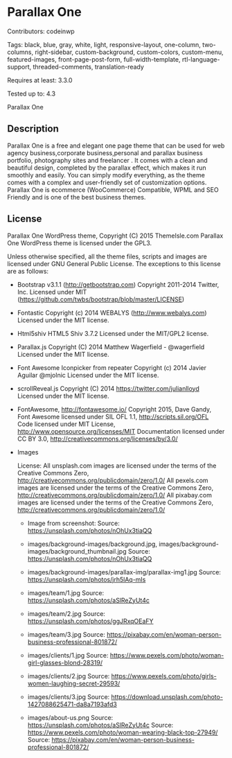 # Parallax One

Contributors:           codeinwp

Tags:				black, blue, gray, white, light, responsive-layout, one-column, two-columns, right-sidebar, custom-background, custom-colors, custom-menu, featured-images, front-page-post-form, full-width-template, rtl-language-support, threaded-comments, translation-ready

Requires at least:	3.3.0

Tested up to:		4.3

Parallax One

## Description

Parallax One is a free and elegant one page theme that can be used for web agency business,corporate business,personal and parallax business portfolio, photography sites and freelancer . It comes with a clean and beautiful design, completed by the parallax effect, which makes it run smoothly and easily. You can simply modify everything, as the theme comes with a complex and user-friendly set of customization options. Parallax One is ecommerce (WooCommerce) Compatible, WPML and SEO Friendly and is one of the best business themes.

## License #

Parallax One WordPress theme, Copyright (C) 2015 ThemeIsle.com
Parallax One WordPress theme is licensed under the GPL3.

Unless otherwise specified, all the theme files, scripts and images are licensed under GNU General Public License.
The exceptions to this license are as follows:

* Bootstrap v3.1.1 (http://getbootstrap.com)
    Copyright 2011-2014 Twitter, Inc.
    Licensed under MIT (https://github.com/twbs/bootstrap/blob/master/LICENSE)

* Fontastic
    Copyright (c) 2014 WEBALYS (http://www.webalys.com)
    Licensed under the MIT license.

* Html5shiv
	HTML5 Shiv 3.7.2
	Licensed under the MIT/GPL2 license.
	
* Parallax.js
 	Copyright (C) 2014 Matthew Wagerfield - @wagerfield
    Licensed under the MIT license.
	
* Font Awesome Iconpicker from repeater
    Copyright (c) 2014 Javier Aguilar @mjolnic
    Licensed under the MIT license.
    
* scrollReveal.js
     Copyright (C) 2014  https://twitter.com/julianlloyd
     Licensed under the MIT license.

* FontAwesome, http://fontawesome.io/
    Copyright 2015, Dave Gandy,
    Font Awesome licensed under SIL OFL 1.1, http://scripts.sil.org/OFL
    Code licensed under MIT License, http://www.opensource.org/licenses/MIT
    Documentation licensed under CC BY 3.0, http://creativecommons.org/licenses/by/3.0/

* Images

	License:
	    All unsplash.com images are licensed under the terms of the Creative Commons Zero, http://creativecommons.org/publicdomain/zero/1.0/
	    All pexels.com images are licensed under the terms of the Creative Commons Zero, http://creativecommons.org/publicdomain/zero/1.0/
        All pixabay.com images are licensed under the terms of the Creative Commons Zero, http://creativecommons.org/publicdomain/zero/1.0/

    * Image from screenshot:
            Source: https://unsplash.com/photos/nOhUx3tiaQQ

	* images/background-images/background.jpg, images/background-images/background_thumbnail.jpg
			Source: https://unsplash.com/photos/nOhUx3tiaQQ
	* images/background-images/parallax-img/parallax-img1.jpg
			Source: https://unsplash.com/photos/jrh5lAq-mIs
	* images/team/1.jpg
			Source: https://unsplash.com/photos/aSlReZyUt4c
	* images/team/2.jpg
			Source: https://unsplash.com/photos/ggJRxqOEaFY
	* images/team/3.jpg
			Source: https://pixabay.com/en/woman-person-business-professional-801872/
	* images/clients/1.jpg
			Source: https://www.pexels.com/photo/woman-girl-glasses-blond-28319/
	* images/clients/2.jpg
			Source: https://www.pexels.com/photo/girls-women-laughing-secret-29593/
	* images/clients/3.jpg
			Source: https://download.unsplash.com/photo-1427088625471-da8a7193afd3
	* images/about-us.png
			Source: https://unsplash.com/photos/aSlReZyUt4c
			Source: https://www.pexels.com/photo/woman-wearing-black-top-27949/
			Source: https://pixabay.com/en/woman-person-business-professional-801872/